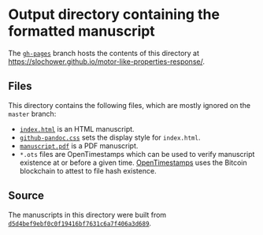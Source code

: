 # Output directory containing the formatted manuscript

The [`gh-pages`](https://github.com/slochower/motor-like-properties-response/tree/gh-pages) branch hosts the contents of this directory at https://slochower.github.io/motor-like-properties-response/.

## Files

This directory contains the following files, which are mostly ignored on the `master` branch:

+ [`index.html`](index.html) is an HTML manuscript.
+ [`github-pandoc.css`](github-pandoc.css) sets the display style for `index.html`.
+ [`manuscript.pdf`](manuscript.pdf) is a PDF manuscript.
+ `*.ots` files are OpenTimestamps which can be used to verify manuscript existence at or before a given time.
  [OpenTimestamps](opentimestamps.org) uses the Bitcoin blockchain to attest to file hash existence.

## Source

The manuscripts in this directory were built from
[`d5d4bef9ebf0c0f19416bf7631c6a7f406a3d689`](https://github.com/slochower/motor-like-properties-response/commit/d5d4bef9ebf0c0f19416bf7631c6a7f406a3d689).
